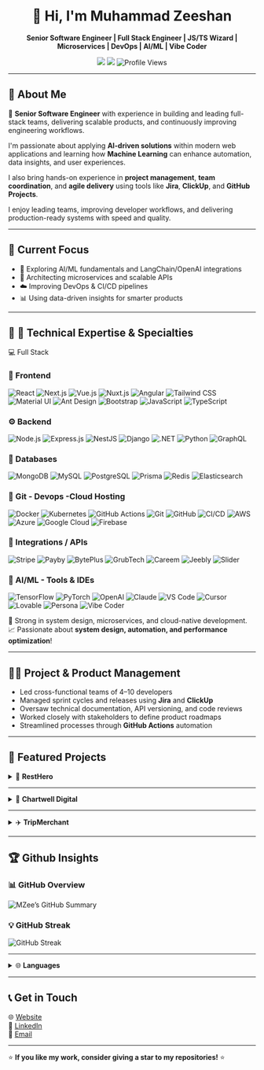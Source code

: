<h1 align="center">👋 Hi, I'm Muhammad Zeeshan</h1>

<p align="center">
  <b>Senior Software Engineer | Full Stack Engineer | JS/TS Wizard | Microservices | DevOps | AI/ML | Vibe Coder</b>
</p>

<p align="center">
  <a href="https://www.linkedin.com/in/mzeeshan-shahid"><img src="https://img.shields.io/badge/LinkedIn-MZeeshan-orange?style=flat-square&logo=linkedin"></a>
  <a href="mailto:mzeeshan.contanct@gmail.com"><img src="https://img.shields.io/badge/Email-mzeeshan.contanct%40gmail.com-orange?style=flat-square&logo=gmail"></a>
  <img src="https://komarev.com/ghpvc/?username=mzeeshan1512&color=orange" alt="Profile Views">
</p>

---

## 🚀 About Me

💼 **Senior Software Engineer** with experience in building and leading full-stack teams, delivering scalable products, and continuously improving engineering workflows.  

I'm passionate about applying **AI-driven solutions** within modern web applications and learning how **Machine Learning** can enhance automation, data insights, and user experiences. 

I also bring hands-on experience in **project management**, **team coordination**, and **agile delivery** using tools like **Jira**, **ClickUp**, and **GitHub Projects**.

I enjoy leading teams, improving developer workflows, and delivering production-ready systems with speed and quality.  

---

## 🎯 Current Focus

- 🤖 Exploring AI/ML fundamentals and LangChain/OpenAI integrations
- 🧩 Architecting microservices and scalable APIs
- ☁️ Improving DevOps & CI/CD pipelines
- 📊 Using data-driven insights for smarter products
---

## 🎯 🧩 Technical Expertise & Specialties


💻 Full Stack
### 🎨 Frontend
![React](https://img.shields.io/badge/React-61DAFB?style=flat-square&logo=react&logoColor=black)
![Next.js](https://img.shields.io/badge/Next.js-000000?style=flat-square&logo=next.js&logoColor=white)
![Vue.js](https://img.shields.io/badge/Vue.js-4FC08D?style=flat-square&logo=vue.js&logoColor=white)
![Nuxt.js](https://img.shields.io/badge/Nuxt.js-00DC82?style=flat-square&logo=nuxtdotjs&logoColor=white)
![Angular](https://img.shields.io/badge/Angular-DD0031?style=flat-square&logo=angular&logoColor=white)
![Tailwind CSS](https://img.shields.io/badge/Tailwind_CSS-06B6D4?style=flat-square&logo=tailwindcss&logoColor=white)
![Material UI](https://img.shields.io/badge/Material_UI-007FFF?style=flat-square&logo=mui&logoColor=white)
![Ant Design](https://img.shields.io/badge/Ant_Design-0170FE?style=flat-square&logo=antdesign&logoColor=white)
![Bootstrap](https://img.shields.io/badge/Bootstrap-7952B3?style=flat-square&logo=bootstrap&logoColor=white)
![JavaScript](https://img.shields.io/badge/JavaScript-F7DF1E?style=flat-square&logo=javascript&logoColor=black)
![TypeScript](https://img.shields.io/badge/TypeScript-3178C6?style=flat-square&logo=typescript&logoColor=white)

### ⚙️ Backend
![Node.js](https://img.shields.io/badge/Node.js-43853D?style=flat-square&logo=node.js&logoColor=white)
![Express.js](https://img.shields.io/badge/Express.js-000000?style=flat-square&logo=express&logoColor=white)
![NestJS](https://img.shields.io/badge/NestJS-E0234E?style=flat-square&logo=nestjs&logoColor=white)
![Django](https://img.shields.io/badge/Django-092E20?style=flat-square&logo=django&logoColor=white)
![.NET](https://img.shields.io/badge/.NET-512BD4?style=flat-square&logo=dotnet&logoColor=white)
![Python](https://img.shields.io/badge/Python-3776AB?style=flat-square&logo=python&logoColor=white)
![GraphQL](https://img.shields.io/badge/GraphQL-E10098?style=flat-square&logo=graphql&logoColor=white)

### 🧩 Databases
![MongoDB](https://img.shields.io/badge/MongoDB-47A248?style=flat-square&logo=mongodb&logoColor=white)
![MySQL](https://img.shields.io/badge/MySQL-4479A1?style=flat-square&logo=mysql&logoColor=white)
![PostgreSQL](https://img.shields.io/badge/PostgreSQL-316192?style=flat-square&logo=postgresql&logoColor=white)
![Prisma](https://img.shields.io/badge/Prisma-2D3748?style=flat-square&logo=prisma&logoColor=white)
![Redis](https://img.shields.io/badge/Redis-DC382D?style=flat-square&logo=redis&logoColor=white)
![Elasticsearch](https://img.shields.io/badge/Elasticsearch-005571?style=flat-square&logo=elasticsearch&logoColor=white)

### 🧰 Git - Devops -Cloud Hosting
![Docker](https://img.shields.io/badge/Docker-2496ED?style=flat-square&logo=docker&logoColor=white)
![Kubernetes](https://img.shields.io/badge/Kubernetes-326CE5?style=flat-square&logo=kubernetes&logoColor=white)
![GitHub Actions](https://img.shields.io/badge/GitHub_Actions-2088FF?style=flat-square&logo=githubactions&logoColor=white)
![Git](https://img.shields.io/badge/Git-F05032?style=flat-square&logo=git&logoColor=white)
![GitHub](https://img.shields.io/badge/GitHub-181717?style=flat-square&logo=github&logoColor=white)
![CI/CD](https://img.shields.io/badge/CI/CD-000000?style=flat-square&logo=gitlab&logoColor=white)
![AWS](https://img.shields.io/badge/AWS-FF9900?style=flat-square&logo=amazonaws&logoColor=white)
![Azure](https://img.shields.io/badge/Azure-0078D4?style=flat-square&logo=microsoftazure&logoColor=white)
![Google Cloud](https://img.shields.io/badge/Google_Cloud-4285F4?style=flat-square&logo=googlecloud&logoColor=white)
![Firebase](https://img.shields.io/badge/Firebase-FFCA28?style=flat-square&logo=firebase&logoColor=black)

### 🔗 Integrations / APIs
![Stripe](https://img.shields.io/badge/Stripe-008CDD?style=flat-square&logo=stripe&logoColor=white)
![Payby](https://img.shields.io/badge/Payby-000000?style=flat-square&logo=payby&logoColor=white)
![BytePlus](https://img.shields.io/badge/BytePlus_API-000000?style=flat-square&logo=bytedance&logoColor=white)
![GrubTech](https://img.shields.io/badge/GrubTech-000000?style=flat-square&logo=grubtech&logoColor=white)
![Careem](https://img.shields.io/badge/Careem_API-00C26A?style=flat-square&logo=careem&logoColor=white)
![Jeebly](https://img.shields.io/badge/Jeebly-000000?style=flat-square&logo=jeebly&logoColor=white)
![Slider](https://img.shields.io/badge/Slider_API-000000?style=flat-square&logo=slider&logoColor=white)


### 🧰 AI/ML - Tools & IDEs
![TensorFlow](https://img.shields.io/badge/TensorFlow-FF6F00?style=flat-square&logo=tensorflow&logoColor=white)
![PyTorch](https://img.shields.io/badge/PyTorch-EE4C2C?style=flat-square&logo=pytorch&logoColor=white)
![OpenAI](https://img.shields.io/badge/OpenAI-000000?style=flat-square&logo=openai&logoColor=white)
![Claude](https://img.shields.io/badge/Claude-000000?style=flat-square&logo=claude&logoColor=white)
![VS Code](https://img.shields.io/badge/VS_Code-007ACC?style=flat-square&logo=visualstudiocode&logoColor=white)
![Cursor](https://img.shields.io/badge/Cursor-000000?style=flat-square&logo=cursor&logoColor=white)
![Lovable](https://img.shields.io/badge/Lovable-000000?style=flat-square&logo=lovable&logoColor=white)
![Persona](https://img.shields.io/badge/Persona-000000?style=flat-square&logo=persona&logoColor=white)
![Vibe Coder](https://img.shields.io/badge/Vibe_Coder-000000?style=flat-square&logo=vibe-coder&logoColor=white)


🧠 Strong in system design, microservices, and cloud-native development.
📈 Passionate about **system design, automation, and performance optimization**!

---

## 👨‍💼 Project & Product Management

- Led cross-functional teams of 4–10 developers  
- Managed sprint cycles and releases using **Jira** and **ClickUp**  
- Oversaw technical documentation, API versioning, and code reviews  
- Worked closely with stakeholders to define product roadmaps  
- Streamlined processes through **GitHub Actions** automation  

---

## 🌟 Featured Projects  

<details>
<summary>🍔 <b>RestHero</b></summary>

**[🔗 Visit Site](https://chartwelldigital.com/)**  
**_A SaaS platform that empowers restaurants to go live, connect, and scale — in just a few clicks._**

🧠 **Tech Stack:** React.js, Node.js, Express.js, MongoDB  

✨ **Key Features:**  
- ⚡ Instant Restaurant Onboarding  
- 🧭 Unified Admin Dashboard  
- 🧩 Modular Service Activation  
- 🤖 AI-Powered Influencer Marketing  
- 💬 WhatsApp Ordering Flow  
- 🎥 Live Stream Rooms  
- 💳 Multi-Payment Integration (Stripe, PayBy)  
- 🚚 Delivery Partner Integrations (Careem, Jeebly, Slider)  
- 🏗️ Scalable SaaS Architecture  
</details>

---

<details>
<summary>🚀 <b>Chartwell Digital</b></summary>

**[🔗 Visit Site](https://chartwelldigital.com/)**  
**_A performance analytics and campaign management platform for data-driven marketing._**

🧠 **Tech Stack:** Next.js, Django, Tailwind CSS, PostgreSQL  

✨ **Key Features:**  
- 🧩 Next.js + Django Ecosystem  
- 🎨 Responsive UI with Tailwind CSS  
- ⚙️ Optimized PostgreSQL for Analytics  
- 🔍 SEO Enhancements and Tracking  
</details>

---

<details>
<summary>✈️ <b>TripMerchant</b></summary>

**[🔗 Visit Site](https://tripmerchant.com/)**  
**_A multi-tenant SaaS platform powering membership-based travel experiences._**

🧠 **Tech Stack:** React.js, Node.js, Sequelize, MySQL  

✨ **Key Features:**  
- 🌍 Customizable, Member-Specific Websites  
- 🧭 Real-Time Admin Dashboard  
- 🏗️ Multi-Tenancy Architecture  
- 💳 Stripe Payment Integration  
</details>

---

## 🏆 Github Insights

### 📊 GitHub Overview
![MZee’s GitHub Summary](https://github-profile-summary-cards.vercel.app/api/cards/profile-details?username=mzeeshan-shahid&theme=onedark)

### 💡 GitHub Streak
![GitHub Streak](https://streak-stats.demolab.com?user=mzeeshan-shahid&theme=onedark&hide_border=true)

<!-- ### 💪 GitHub Stats
![MZee's GitHub Stats](https://github-readme-stats.vercel.app/api?username=mzeeshan-shahid&show_icons=true&theme=onedark)

### 🧠 GitHub Achievements
<p>
  <img src="https://github.githubassets.com/images/modules/profile/achievements/yolo-default.png" width="50" height="50" alt="YOLO Achievement"/>
  <img src="https://github.githubassets.com/images/modules/profile/achievements/starstruck-default.png" width="50" height="50" alt="Starstruck Achievement"/>
  <img src="https://github.githubassets.com/images/modules/profile/achievements/arctic-code-vault-contributor-default.png" width="50" height="50" alt="Arctic Code Vault Contributor"/>
</p> -->


---
<details>
<summary>🌐 <b>Languages</b></summary>
<ul>
<li>English — Fluent</li>  
<li>Korean — Intermediate / Conversational</li>
<ul>
</details>

---

## 📞 Get in Touch  
🌐 [Website](https://mzee.vercel.app/)  
💼 [LinkedIn](https://www.linkedin.com/in/mzeeshan-shahid)  
📧 [Email](mailto:mzeeshan.contanct@gmail.com)

---

⭐ **If you like my work, consider giving a star to my repositories!** ⭐
